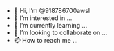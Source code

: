 - 👋 Hi, I’m @918786700awsl
- 👀 I’m interested in ...
- 🌱 I’m currently learning ...
- 💞️ I’m looking to collaborate on ...
- 📫 How to reach me ...

<!---
918786700awsl/918786700awsl is a ✨ special ✨ repository because its `README.md` (this file) appears on your GitHub profile.
You can click the Preview link to take a look at your changes.
--->
